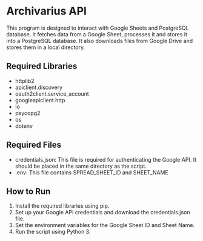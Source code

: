 # Archivarius API

This program is designed to interact with Google Sheets and PostgreSQL database. It fetches data from a Google Sheet, processes it and stores it into a PostgreSQL database. It also downloads files from Google Drive and stores them in a local directory.

## Required Libraries

- httplib2
- apiclient.discovery
- oauth2client.service_account
- googleapiclient.http
- io
- psycopg2
- os
- dotenv

## Required Files

- credentials.json: This file is required for authenticating the Google API. It should be placed in the same directory as the script.
- .env: This file contains SPREAD_SHEET_ID and SHEET_NAME
## How to Run

1. Install the required libraries using pip.
2. Set up your Google API credentials and download the credentials.json file.
3. Set the environment variables for the Google Sheet ID and Sheet Name.
4. Run the script using Python 3.
